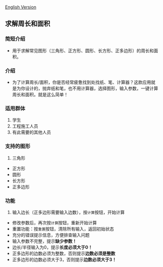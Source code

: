 
[English Version](README_EN.md)

## 求解周长和面积

### 简短介绍
  * 用于求解常见图形（三角形、正方形、圆形、长方形、正多边形）的周长和面积。

### 介绍
* 为了计算周长/面积，你是否经常疲惫找到处找纸、笔、计算器？这款应用就是为你设计的，抛弃纸和笔，也不用计算器，选择图形，输入参数，一键计算周长和面积。就是这么简单！

### 适用群体
  1. 学生
  2. 工程施工人员
  3. 有此需要的其他人员

### 支持的图形
1. 三角形
+ 正方形
+ 圆形
+ 长方形
+ 正多边形

### 功能
 1. 输入边长（正多边形需要输入边数），按`计算`按钮，开始计算
 + 修改参数后，再次按`计算`按钮，重新开始计算
 + 重置功能：按`重置`按钮，清除所有输入，返回初始状态
 + 充分的错误提示信息，方便排查输入问题
  + 输入参数不完整，提示**缺少参数！**
  + 边长/半径输入为0，提示**长度必须大于0！**
  + 正多边形的边数必须为整数，否则提示**边数必须是整数**
  + 正多边形的边数必须大于3，否则提示**边数必须大于3！**
